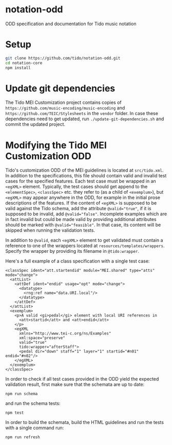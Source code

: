 # notation-odd
ODD specification and documentation for Tido music notation

# Setup

```bash
git clone https://github.com/tido/notation-odd.git
cd notation-core
npm install
```

# Update git dependencies

The Tido MEI Customization project contains copies of `https://github.com/music-encoding/music-encoding` and `https://github.com/TEIC/Stylesheets` in the `vendor` folder. In case these dependencies need to get updated, run `./update-git-dependencies.sh` and commit the updated project.

# Modifying the Tido MEI Customization ODD

Tido's customization ODD of the MEI guidelines is located at
`src/tido.xml`. In addition to the specifications, this file should
contain valid and invalid test cases for the specified features. Each test case
must be wrapped in an `<egXML>` element. Typically, the test cases should get
append to the `<elementSpec>`, `<classSpec>` etc. they refer to (as a child of
`<exemplum>`), but `<egXML>` may appear anywhere in the ODD, for example in the
initial prose descriptions of the features. If the content of `<egXML>` is
supposed to be valid against the Tido schema, add the attribute
`@valid="true"`, if it is supposed to be invalid, add `@valid="false"`.
Incomplete examples which are in fact invalid but could be made valid by
providing additional attributes should be marked with `@valid="feasible"`.
In that case, its content will be skipped when running the validation tests.

In addition to `@valid`, each `<egXML>` element to get validated must contain a
reference to one of the wrappers located at `resources/templates/wrappers`.
Specify the wrapper by providing its filename in `@tido:wrapper`.

Here's a full example of a class specification with a single test case:

```
<classSpec ident="att.startendid" module="MEI.shared" type="atts" mode="change">
  <attList>
    <attDef ident="endid" usage="opt" mode="change">
      <datatype>
        <rng:ref name="data.URI.local"/>
      </datatype>
    </attDef>
  </attList>
  <exemplum>
    <p>A valid <gi>pedal</gi> element with local URI references in
      <att>startid</att> and <att>endid</att>
    </p>
    <egXML
      xmlns="http://www.tei-c.org/ns/Examples"
      xml:space="preserve"
      valid="true"
      tido:wrapper="afterStaff">
      <pedal dir="down" staff="1" layer="1" startid="#n01" endid="#n02"/>
    </egXML>
  </exemplum>
</classSpec>
```

In order to check if all test cases provided in the ODD yield the expected
validation result, first make sure that the schemata are up to date:

```
npm run schema
```

and run the schema tests:

```
npm test
```

In order to build the schemata, build the HTML guidelines and run the tests with a single command run:

```
npm run refresh
```

